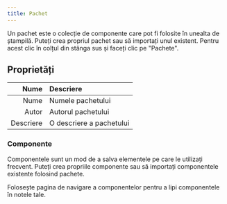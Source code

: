 ```yaml
---
title: Pachet
---
```


Un pachet este o colecție de componente care pot fi folosite în unealta de ștampilă. Puteți crea propriul pachet sau să importați unul existent. Pentru acest clic în colțul din stânga sus și faceți clic pe "Pachete".

## Proprietăți

|      Nume | Descriere                |
| --------: | :----------------------- |
|      Nume | Numele pachetului        |
|     Autor | Autorul pachetului       |
| Descriere | O descriere a pachetului |

### Componente

Componentele sunt un mod de a salva elementele pe care le utilizați frecvent. Puteți crea propriile componente sau să importați componentele existente folosind pachete.

Folosește pagina de navigare a componentelor pentru a lipi componentele în notele tale.
